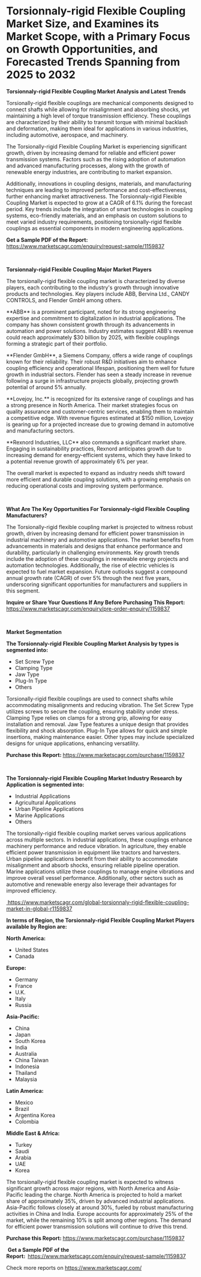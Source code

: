 <p><h1>Torsionnaly-rigid Flexible Coupling Market Size, and Examines its Market Scope, with a Primary Focus on Growth Opportunities, and Forecasted Trends Spanning from 2025 to 2032</h1></p><p><strong>Torsionnaly-rigid Flexible Coupling Market Analysis and Latest Trends</strong></p>
<p><p>Torsionally-rigid flexible couplings are mechanical components designed to connect shafts while allowing for misalignment and absorbing shocks, yet maintaining a high level of torque transmission efficiency. These couplings are characterized by their ability to transmit torque with minimal backlash and deformation, making them ideal for applications in various industries, including automotive, aerospace, and machinery.</p><p>The Torsionally-rigid Flexible Coupling Market is experiencing significant growth, driven by increasing demand for reliable and efficient power transmission systems. Factors such as the rising adoption of automation and advanced manufacturing processes, along with the growth of renewable energy industries, are contributing to market expansion. </p><p>Additionally, innovations in coupling designs, materials, and manufacturing techniques are leading to improved performance and cost-effectiveness, further enhancing market attractiveness. The Torsionnaly-rigid Flexible Coupling Market is expected to grow at a CAGR of 6.1% during the forecast period. Key trends include the integration of smart technologies in coupling systems, eco-friendly materials, and an emphasis on custom solutions to meet varied industry requirements, positioning torsionally-rigid flexible couplings as essential components in modern engineering applications.</p></p>
<p><strong>Get a Sample PDF of the Report:&nbsp;</strong> <a href="https://www.marketscagr.com/enquiry/request-sample/1159837?utm_campaign=3199&utm_medium=2&utm_source=Github&utm_content=ia&utm_term=22032025&utm_id=torsionnaly-rigid-flexible-coupling">https://www.marketscagr.com/enquiry/request-sample/1159837</a></p>
<p>&nbsp;</p>
<p><strong>Torsionnaly-rigid Flexible Coupling Major Market Players</strong></p>
<p><p>The torsionally-rigid flexible coupling market is characterized by diverse players, each contributing to the industry's growth through innovative products and technologies. Key players include ABB, Bervina Ltd., CANDY CONTROLS, and Flender GmbH among others.</p><p>**ABB** is a prominent participant, noted for its strong engineering expertise and commitment to digitalization in industrial applications. The company has shown consistent growth through its advancements in automation and power solutions. Industry estimates suggest ABB's revenue could reach approximately $30 billion by 2025, with flexible couplings forming a strategic part of their portfolio.</p><p>**Flender GmbH**, a Siemens Company, offers a wide range of couplings known for their reliability. Their robust R&D initiatives aim to enhance coupling efficiency and operational lifespan, positioning them well for future growth in industrial sectors. Flender has seen a steady increase in revenue following a surge in infrastructure projects globally, projecting growth potential of around 5% annually.</p><p>**Lovejoy, Inc.** is recognized for its extensive range of couplings and has a strong presence in North America. Their market strategies focus on quality assurance and customer-centric services, enabling them to maintain a competitive edge. With revenue figures estimated at $150 million, Lovejoy is gearing up for a projected increase due to growing demand in automotive and manufacturing sectors.</p><p>**Rexnord Industries, LLC** also commands a significant market share. Engaging in sustainability practices, Rexnord anticipates growth due to increasing demand for energy-efficient systems, which they have linked to a potential revenue growth of approximately 6% per year.</p><p>The overall market is expected to expand as industry needs shift toward more efficient and durable coupling solutions, with a growing emphasis on reducing operational costs and improving system performance.</p></p>
<p>&nbsp;</p>
<p><strong>What Are The Key Opportunities For Torsionnaly-rigid Flexible Coupling Manufacturers?</strong></p>
<p><p>The Torsionally-rigid flexible coupling market is projected to witness robust growth, driven by increasing demand for efficient power transmission in industrial machinery and automotive applications. The market benefits from advancements in materials and designs that enhance performance and durability, particularly in challenging environments. Key growth trends include the adoption of these couplings in renewable energy projects and automation technologies. Additionally, the rise of electric vehicles is expected to fuel market expansion. Future outlooks suggest a compound annual growth rate (CAGR) of over 5% through the next five years, underscoring significant opportunities for manufacturers and suppliers in this segment.</p></p>
<p><strong>Inquire or Share Your Questions If Any Before Purchasing This Report:</strong> <a href="https://www.marketscagr.com/enquiry/pre-order-enquiry/1159837?utm_campaign=3199&utm_medium=2&utm_source=Github&utm_content=ia&utm_term=22032025&utm_id=torsionnaly-rigid-flexible-coupling">https://www.marketscagr.com/enquiry/pre-order-enquiry/1159837</a></p>
<p>&nbsp;</p>
<p><strong>Market Segmentation</strong></p>
<p><strong>The Torsionnaly-rigid Flexible Coupling Market Analysis by types is segmented into:</strong></p>
<p><ul><li>Set Screw Type</li><li>Clamping Type</li><li>Jaw Type</li><li>Plug-In Type</li><li>Others</li></ul></p>
<p><p>Torsionally-rigid flexible couplings are used to connect shafts while accommodating misalignments and reducing vibration. The Set Screw Type utilizes screws to secure the coupling, ensuring stability under stress. Clamping Type relies on clamps for a strong grip, allowing for easy installation and removal. Jaw Type features a unique design that provides flexibility and shock absorption. Plug-In Type allows for quick and simple insertions, making maintenance easier. Other types may include specialized designs for unique applications, enhancing versatility.</p></p>
<p><strong>Purchase this Report:&nbsp;</strong><a href="https://www.marketscagr.com/purchase/1159837?utm_campaign=3199&utm_medium=2&utm_source=Github&utm_content=ia&utm_term=22032025&utm_id=torsionnaly-rigid-flexible-coupling">https://www.marketscagr.com/purchase/1159837</a></p>
<p>&nbsp;</p>
<p><strong>The Torsionnaly-rigid Flexible Coupling Market Industry Research by Application is segmented into:</strong></p>
<p><ul><li>Industrial Applications</li><li>Agricultural Applications</li><li>Urban Pipeline Applications</li><li>Marine Applications</li><li>Others</li></ul></p>
<p><p>The torsionally-rigid flexible coupling market serves various applications across multiple sectors. In industrial applications, these couplings enhance machinery performance and reduce vibration. In agriculture, they enable efficient power transmission in equipment like tractors and harvesters. Urban pipeline applications benefit from their ability to accommodate misalignment and absorb shocks, ensuring reliable pipeline operation. Marine applications utilize these couplings to manage engine vibrations and improve overall vessel performance. Additionally, other sectors such as automotive and renewable energy also leverage their advantages for improved efficiency.</p></p>
<p><a href="https://www.marketscagr.com/global-torsionnaly-rigid-flexible-coupling-market-in-global-r1159837?utm_campaign=3199&utm_medium=2&utm_source=Github&utm_content=ia&utm_term=22032025&utm_id=torsionnaly-rigid-flexible-coupling">&nbsp;https://www.marketscagr.com/global-torsionnaly-rigid-flexible-coupling-market-in-global-r1159837</a></p>
<p><strong>In terms of Region, the Torsionnaly-rigid Flexible Coupling Market Players available by Region are:</strong></p>
<p>
    <p> <strong> North America: </strong>
        <ul>
            <li>United States</li>
            <li>Canada</li>
        </ul>
        </p> 
    <p> <strong> Europe: </strong>
        <ul>
            <li>Germany</li>
            <li>France</li>
            <li>U.K.</li>
            <li>Italy</li>
            <li>Russia</li>
        </ul>
        </p> 
    <p> <strong> Asia-Pacific: </strong>
        <ul>
            <li>China</li>
            <li>Japan</li>
            <li>South Korea</li>
            <li>India</li>
            <li>Australia</li>
            <li>China Taiwan</li>
            <li>Indonesia</li>
            <li>Thailand</li>
            <li>Malaysia</li>
        </ul>
        </p> 
    <p> <strong> Latin America: </strong>
        <ul>
            <li>Mexico</li>
            <li>Brazil</li>
            <li>Argentina Korea</li>
            <li>Colombia</li>
        </ul>
        </p> 
    <p> <strong> Middle East & Africa: </strong>
        <ul>
            <li>Turkey</li>
            <li>Saudi</li>
            <li>Arabia</li>
            <li>UAE</li>
            <li>Korea</li>
        </ul>
    </p>
    </p>
<p><p>The torsionally-rigid flexible coupling market is expected to witness significant growth across major regions, with North America and Asia-Pacific leading the charge. North America is projected to hold a market share of approximately 35%, driven by advanced industrial applications. Asia-Pacific follows closely at around 30%, fueled by robust manufacturing activities in China and India. Europe accounts for approximately 25% of the market, while the remaining 10% is split among other regions. The demand for efficient power transmission solutions will continue to drive this trend.</p></p>
<p><strong>Purchase this Report: </strong><a href="https://www.marketscagr.com/purchase/1159837?utm_campaign=3199&utm_medium=2&utm_source=Github&utm_content=ia&utm_term=22032025&utm_id=torsionnaly-rigid-flexible-coupling">https://www.marketscagr.com/purchase/1159837</a></p>
<p>&nbsp;<strong>Get a Sample PDF of the Report:&nbsp;&nbsp;</strong><a href="https://www.marketscagr.com/enquiry/request-sample/1159837?utm_campaign=3199&utm_medium=2&utm_source=Github&utm_content=ia&utm_term=22032025&utm_id=torsionnaly-rigid-flexible-coupling">https://www.marketscagr.com/enquiry/request-sample/1159837</a></p>
<p><strong></strong></p>
<p>Check more reports on <a href="https://www.marketscagr.com/?utm_campaign=3199&utm_medium=2&utm_source=Github&utm_content=ia&utm_term=22032025&utm_id=torsionnaly-rigid-flexible-coupling">https://www.marketscagr.com/</a></p>